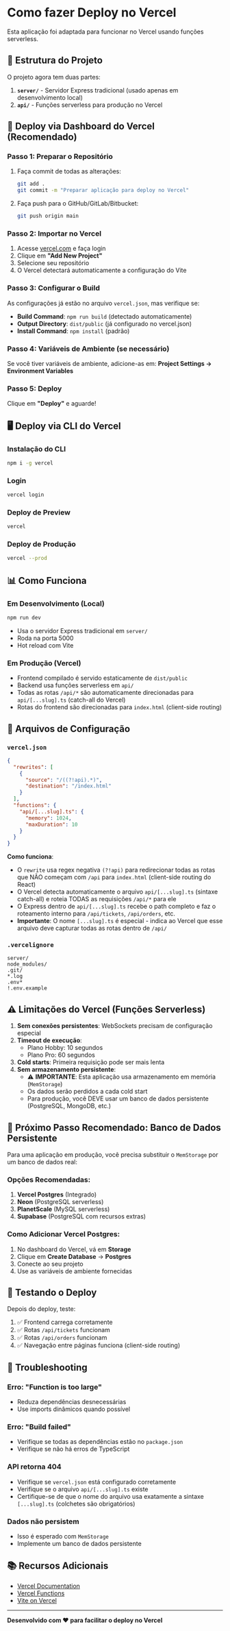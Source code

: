 # Como fazer Deploy no Vercel

Esta aplicação foi adaptada para funcionar no Vercel usando funções serverless.

## 📁 Estrutura do Projeto

O projeto agora tem duas partes:

1. **`server/`** - Servidor Express tradicional (usado apenas em desenvolvimento local)
2. **`api/`** - Funções serverless para produção no Vercel

## 🚀 Deploy via Dashboard do Vercel (Recomendado)

### Passo 1: Preparar o Repositório

1. Faça commit de todas as alterações:
   ```bash
   git add .
   git commit -m "Preparar aplicação para deploy no Vercel"
   ```

2. Faça push para o GitHub/GitLab/Bitbucket:
   ```bash
   git push origin main
   ```

### Passo 2: Importar no Vercel

1. Acesse [vercel.com](https://vercel.com) e faça login
2. Clique em **"Add New Project"**
3. Selecione seu repositório
4. O Vercel detectará automaticamente a configuração do Vite

### Passo 3: Configurar o Build

As configurações já estão no arquivo `vercel.json`, mas verifique se:

- **Build Command**: `npm run build` (detectado automaticamente)
- **Output Directory**: `dist/public` (já configurado no vercel.json)
- **Install Command**: `npm install` (padrão)

### Passo 4: Variáveis de Ambiente (se necessário)

Se você tiver variáveis de ambiente, adicione-as em:
**Project Settings → Environment Variables**

### Passo 5: Deploy

Clique em **"Deploy"** e aguarde!

## 🖥️ Deploy via CLI do Vercel

### Instalação do CLI

```bash
npm i -g vercel
```

### Login

```bash
vercel login
```

### Deploy de Preview

```bash
vercel
```

### Deploy de Produção

```bash
vercel --prod
```

## 📊 Como Funciona

### Em Desenvolvimento (Local)

```bash
npm run dev
```

- Usa o servidor Express tradicional em `server/`
- Roda na porta 5000
- Hot reload com Vite

### Em Produção (Vercel)

- Frontend compilado é servido estaticamente de `dist/public`
- Backend usa funções serverless em `api/`
- Todas as rotas `/api/*` são automaticamente direcionadas para `api/[...slug].ts` (catch-all do Vercel)
- Rotas do frontend são direcionadas para `index.html` (client-side routing)

## 🔧 Arquivos de Configuração

### `vercel.json`

```json
{
  "rewrites": [
    {
      "source": "/((?!api).*)",
      "destination": "/index.html"
    }
  ],
  "functions": {
    "api/[...slug].ts": {
      "memory": 1024,
      "maxDuration": 10
    }
  }
}
```

**Como funciona**:
- O `rewrite` usa regex negativa `(?!api)` para redirecionar todas as rotas que NÃO começam com `/api` para `index.html` (client-side routing do React)
- O Vercel detecta automaticamente o arquivo `api/[...slug].ts` (sintaxe catch-all) e roteia TODAS as requisições `/api/*` para ele
- O Express dentro de `api/[...slug].ts` recebe o path completo e faz o roteamento interno para `/api/tickets`, `/api/orders`, etc.
- **Importante**: O nome `[...slug].ts` é especial - indica ao Vercel que esse arquivo deve capturar todas as rotas dentro de `/api/`

### `.vercelignore`

```
server/
node_modules/
.git/
*.log
.env*
!.env.example
```

## ⚠️ Limitações do Vercel (Funções Serverless)

1. **Sem conexões persistentes**: WebSockets precisam de configuração especial
2. **Timeout de execução**: 
   - Plano Hobby: 10 segundos
   - Plano Pro: 60 segundos
3. **Cold starts**: Primeira requisição pode ser mais lenta
4. **Sem armazenamento persistente**: 
   - ⚠️ **IMPORTANTE**: Esta aplicação usa armazenamento em memória (`MemStorage`)
   - Os dados serão perdidos a cada cold start
   - Para produção, você DEVE usar um banco de dados persistente (PostgreSQL, MongoDB, etc.)

## 💾 Próximo Passo Recomendado: Banco de Dados Persistente

Para uma aplicação em produção, você precisa substituir o `MemStorage` por um banco de dados real:

### Opções Recomendadas:

1. **Vercel Postgres** (Integrado)
2. **Neon** (PostgreSQL serverless)
3. **PlanetScale** (MySQL serverless)
4. **Supabase** (PostgreSQL com recursos extras)

### Como Adicionar Vercel Postgres:

1. No dashboard do Vercel, vá em **Storage**
2. Clique em **Create Database** → **Postgres**
3. Conecte ao seu projeto
4. Use as variáveis de ambiente fornecidas

## 📱 Testando o Deploy

Depois do deploy, teste:

1. ✅ Frontend carrega corretamente
2. ✅ Rotas `/api/tickets` funcionam
3. ✅ Rotas `/api/orders` funcionam
4. ✅ Navegação entre páginas funciona (client-side routing)

## 🐛 Troubleshooting

### Erro: "Function is too large"

- Reduza dependências desnecessárias
- Use imports dinâmicos quando possível

### Erro: "Build failed"

- Verifique se todas as dependências estão no `package.json`
- Verifique se não há erros de TypeScript

### API retorna 404

- Verifique se `vercel.json` está configurado corretamente
- Verifique se o arquivo `api/[...slug].ts` existe
- Certifique-se de que o nome do arquivo usa exatamente a sintaxe `[...slug].ts` (colchetes são obrigatórios)

### Dados não persistem

- Isso é esperado com `MemStorage`
- Implemente um banco de dados persistente

## 📚 Recursos Adicionais

- [Vercel Documentation](https://vercel.com/docs)
- [Vercel Functions](https://vercel.com/docs/functions)
- [Vite on Vercel](https://vercel.com/docs/frameworks/frontend/vite)

---

**Desenvolvido com ❤️ para facilitar o deploy no Vercel**
